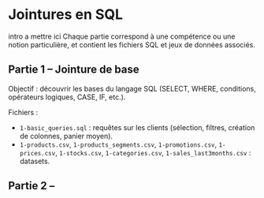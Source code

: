 # Jointures en SQL

intro a mettre ici
Chaque partie correspond à une compétence ou une notion particulière, et contient les fichiers SQL et jeux de données associés.

## Partie 1 – Jointure de base

Objectif : découvrir les bases du langage SQL (SELECT, WHERE, conditions, opérateurs logiques, CASE, IF, etc.).

Fichiers :
- `1-basic_queries.sql` : requêtes sur les clients (sélection, filtres, création de colonnes, panier moyen).
- `1-products.csv`, `1-products_segments.csv`, `1-promotions.csv`, `1-prices.csv`, `1-stocks.csv`, `1-categories.csv`, `1-sales_last3months.csv` : datasets.

## Partie 2 –
